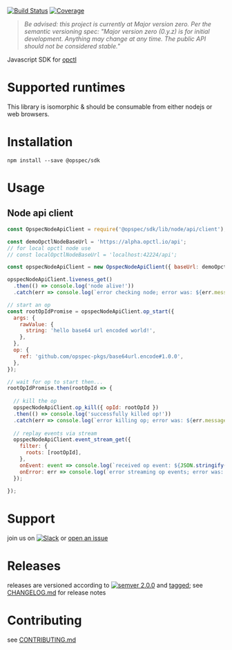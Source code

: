 [![Build Status](https://travis-ci.org/opctl/sdk-js.svg?branch=master)](https://travis-ci.org/opctl/sdk-js)
[![Coverage](https://codecov.io/gh/opctl/sdk-js/branch/master/graph/badge.svg)](https://codecov.io/gh/opctl/sdk-js)

> *Be advised: this project is currently at Major version zero. Per the
> semantic versioning spec: "Major version zero (0.y.z) is for initial
> development. Anything may change at any time. The public API should
> not be considered stable."*

Javascript SDK for [opctl](https://opctl.io)

# Supported runtimes

This library is isomorphic & should be consumable from either nodejs or
web browsers.

# Installation

```shell
npm install --save @opspec/sdk
```

# Usage

## Node api client

```javascript
const OpspecNodeApiClient = require('@opspec/sdk/lib/node/api/client');

const demoOpctlNodeBaseUrl = 'https://alpha.opctl.io/api';
// for local opctl node use
// const localOpctlNodeBaseUrl = 'localhost:42224/api';

const opspecNodeApiClient = new OpspecNodeApiClient({ baseUrl: demoOpctlNodeBaseUrl });

opspecNodeApiClient.liveness_get()
  .then(() => console.log('node alive!'))
  .catch(err => console.log(`error checking node; error was: ${err.message}`));

// start an op
const rootOpIdPromise = opspecNodeApiClient.op_start({
  args: {
    rawValue: {
      string: 'hello base64 url encoded world!',
    },
  },
  op: {
    ref: 'github.com/opspec-pkgs/base64url.encode#1.0.0',
  },
});

// wait for op to start then...
rootOpIdPromise.then(rootOpId => {
  
  // kill the op
  opspecNodeApiClient.op_kill({ opId: rootOpId })
  .then(() => console.log('successfully killed op!'))
  .catch(err => console.log(`error killing op; error was: ${err.message}`));
  
  // replay events via stream
  opspecNodeApiClient.event_stream_get({
    filter: {
      roots: [rootOpId],
    },
    onEvent: event => console.log(`received op event: ${JSON.stringify(event)}`),
    onError: err => console.log(`error streaming op events; error was: ${JSON.stringify(err)}`),
  });
  
});
```

# Support

join us on
[![Slack](https://opctl-slackin.herokuapp.com/badge.svg)](https://opctl-slackin.herokuapp.com/)
or [open an issue](https://github.com/opctl/sdk-js/issues)

# Releases

releases are versioned according to
[![semver 2.0.0](https://img.shields.io/badge/semver-2.0.0-brightgreen.svg)](http://semver.org/spec/v2.0.0.html)
and [tagged](https://git-scm.com/book/en/v2/Git-Basics-Tagging); see
[CHANGELOG.md](CHANGELOG.md) for release notes

# Contributing

see [CONTRIBUTING.md](CONTRIBUTING.md)
